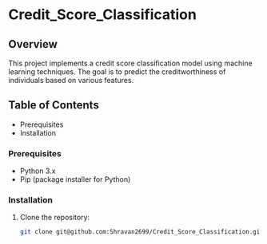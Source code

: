 # Credit_Score_Classification


## Overview

This project implements a credit score classification model using machine learning techniques. The goal is to predict the creditworthiness of individuals based on various features.

## Table of Contents

  - Prerequisites
  - Installation

### Prerequisites

- Python 3.x
- Pip (package installer for Python)

### Installation

1. Clone the repository:

   ```bash
   git clone git@github.com:Shravan2699/Credit_Score_Classification.git
